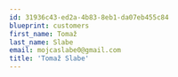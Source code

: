 ```yaml
---
id: 31936c43-ed2a-4b83-8eb1-da07eb455c84
blueprint: customers
first_name: Tomaž
last_name: Slabe
email: mojcaslabe0@gmail.com
title: 'Tomaž Slabe'
---
```

